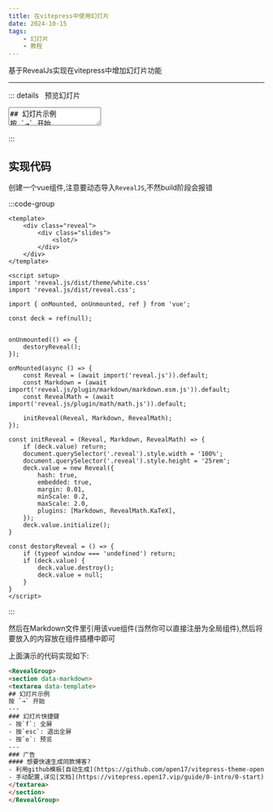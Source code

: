 ```yaml
---
title: 在vitepress中使用幻灯片
date: 2024-10-15
tags:
    - 幻灯片
    - 教程
---
```


基于RevealJs实现在vitepress中增加幻灯片功能

---
::: details &nbsp;&nbsp;预览幻灯片
<br>
<RevealGroup>
<section data-markdown>
<textarea data-template>
## 幻灯片示例
按 `→` 开始
---
### 幻灯片快捷键
- 按`f`: 全屏
- 按`esc`: 退出全屏
- 按`o`: 预览
---
### 广告
#### 想要快速生成同款博客?
- 利用github模板[自动生成](https://github.com/open17/vitepress-theme-open17/generate)
- 手动配置,详见[文档](https://vitepress.open17.vip/guide/0-intro/0-start)
</textarea>
</section>
</RevealGroup>
<br>
:::

## 实现代码

创建一个vue组件,注意要动态导入`RevealJS`,不然build阶段会报错

:::code-group
```vue [template]
<template>
    <div class="reveal">
        <div class="slides">
            <slot/>
        </div>
    </div>
</template>
```
```vue [script]
<script setup>
import 'reveal.js/dist/theme/white.css'
import 'reveal.js/dist/reveal.css';

import { onMounted, onUnmounted, ref } from 'vue';

const deck = ref(null);


onUnmounted(() => {
    destoryReveal();
});

onMounted(async () => {
    const Reveal = (await import('reveal.js')).default;
    const Markdown = (await import('reveal.js/plugin/markdown/markdown.esm.js')).default;
    const RevealMath = (await import('reveal.js/plugin/math/math.js')).default;
    
    initReveal(Reveal, Markdown, RevealMath);
});

const initReveal = (Reveal, Markdown, RevealMath) => {
    if (deck.value) return;
    document.querySelector('.reveal').style.width = '100%';
    document.querySelector('.reveal').style.height = '25rem';
    deck.value = new Reveal({
        hash: true,
        embedded: true,
        margin: 0.01,
        minScale: 0.2,
        maxScale: 2.0,
        plugins: [Markdown, RevealMath.KaTeX],
    });
    deck.value.initialize();
}

const destoryReveal = () => {
    if (typeof window === 'undefined') return;
    if (deck.value) {
        deck.value.destroy();
        deck.value = null;
    }
}
</script>
```
:::

然后在Markdown文件里引用该vue组件(当然你可以直接注册为全局组件),然后将要放入的内容放在组件插槽中即可


上面演示的代码实现如下:
```html
<RevealGroup>
<section data-markdown>
<textarea data-template>
## 幻灯片示例
按 `→` 开始
---
### 幻灯片快捷键
- 按`f`: 全屏
- 按`esc`: 退出全屏
- 按`o`: 预览
---
### 广告
#### 想要快速生成同款博客?
- 利用github模板[自动生成](https://github.com/open17/vitepress-theme-open17/generate)
- 手动配置,详见[文档](https://vitepress.open17.vip/guide/0-intro/0-start)
</textarea>
</section>
</RevealGroup>
```